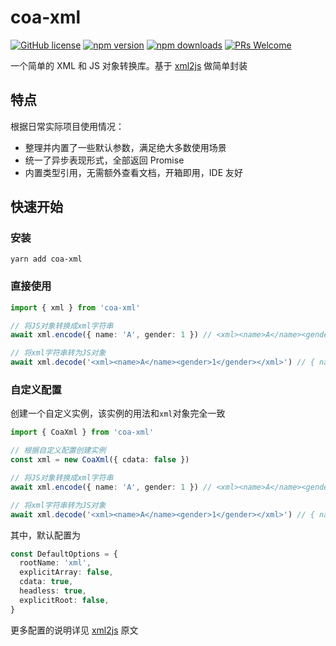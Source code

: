 # coa-xml

[![GitHub license](https://img.shields.io/badge/license-MIT-green.svg?style=flat-square)](LICENSE)
[![npm version](https://img.shields.io/npm/v/coa-xml.svg?style=flat-square)](https://www.npmjs.org/package/coa-xml)
[![npm downloads](https://img.shields.io/npm/dm/coa-xml.svg?style=flat-square)](http://npm-stat.com/charts.html?package=coa-xml)
[![PRs Welcome](https://img.shields.io/badge/PRs-welcome-brightgreen.svg?style=flat-square)](https://github.com/coajs/coa-xml/pulls)

一个简单的 XML 和 JS 对象转换库。基于 [xml2js](https://www.npmjs.com/package/xml2js) 做简单封装

## 特点

根据日常实际项目使用情况：

- 整理并内置了一些默认参数，满足绝大多数使用场景
- 统一了异步表现形式，全部返回 Promise
- 内置类型引用，无需额外查看文档，开箱即用，IDE 友好

## 快速开始

### 安装

```shell
yarn add coa-xml
```

### 直接使用

```typescript
import { xml } from 'coa-xml'

// 将JS对象转换成xml字符串
await xml.encode({ name: 'A', gender: 1 }) // <xml><name>A</name><gender>1</gender></xml>

// 将xml字符串转为JS对象
await xml.decode('<xml><name>A</name><gender>1</gender></xml>') // { name: 'A', gender: 1 }
```

### 自定义配置

创建一个自定义实例，该实例的用法和`xml`对象完全一致

```typescript
import { CoaXml } from 'coa-xml'

// 根据自定义配置创建实例
const xml = new CoaXml({ cdata: false })

// 将JS对象转换成xml字符串
await xml.encode({ name: 'A', gender: 1 }) // <xml><name>A</name><gender>1</gender></xml>

// 将xml字符串转为JS对象
await xml.decode('<xml><name>A</name><gender>1</gender></xml>') // { name: 'A', gender: 1 }
```

其中，默认配置为

```typescript
const DefaultOptions = {
  rootName: 'xml',
  explicitArray: false,
  cdata: true,
  headless: true,
  explicitRoot: false,
}
```

更多配置的说明详见 [xml2js](https://www.npmjs.com/package/xml2js#options) 原文
